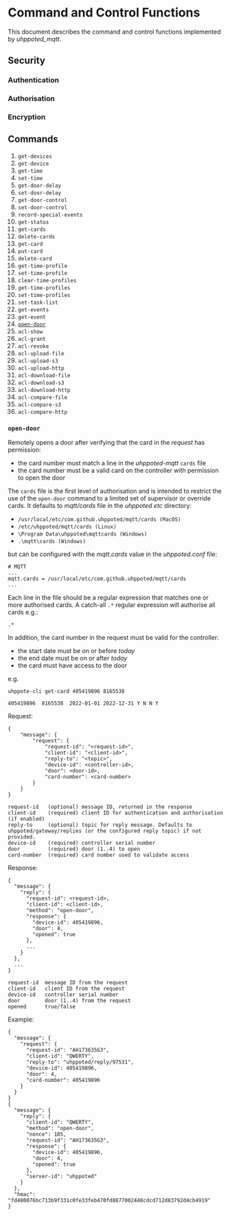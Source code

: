 # Command and Control Functions

This document describes the command and control functions implemented by _uhppoted_mqtt_.

## Security

### Authentication

### Authorisation

### Encryption

## Commands

1.  `get-devices`
2.  `get-device`
3.  `get-time`
4.  `set-time`
5.  `get-door-delay`
6.  `set-door-delay`
7.  `get-door-control`
8.  `set-door-control`
9.  `record-special-events`
10. `get-status`
11. `get-cards`
12. `delete-cards`
13. `get-card`
14. `put-card`
15. `delete-card`
16. `get-time-profile`
17. `set-time-profile`
18. `clear-time-profiles`
19. `get-time-profiles`
20. `set-time-profiles`
21. `set-task-list`
22. `get-events`
23. `get-event`
24. [`open-door`](#open_door)
25. `acl-show`
26. `acl-grant`
27. `acl-revoke`
28. `acl-upload-file`
29. `acl-upload-s3`
30. `acl-upload-http`
31. `acl-download-file`
32. `acl-download-s3`
33. `acl-download-http`
34. `acl-compare-file`
35. `acl-compare-s3`
36. `acl-compare-http`

### `open-door`

Remotely opens a door after verifying that the card in the _request_ has permission:
- the card number must match a line in the _uhppoted-mqtt_ `cards` file 
- the card number must be a valid card on the controller with permission to open the
  door

The `cards` file is the first level of authorisation and is intended to restrict the use
of the `open-door` command to a limited set of supervisor or override cards. It defaults 
to _mqtt/cards_ file in the _uhppoted_ _etc_ directory:
- `/usr/local/etc/com.github.uhppoted/mqtt/cards (MacOS)`
- `/etc/uhppoted/mqtt/cards (Linux)`
- `\Program Data\uhppoted\mqttcards (Windows)`
- `.\mqtt\cards (Windows)`

but can be configured with the _mqtt.cards_ value in the _uhppoted.conf_ file:
```
# MQTT
...
mqtt.cards = /usr/local/etc/com.github.uhppoted/mqtt/cards
...
```

Each line in the file should be a regular expression that matches one or more authorised cards. A catch-all `.*` regular expression will authorise all cards e.g.:
```
.*
```

In addition, the card number in the request must be valid for the controller:
- the start date must be on or before _today_
- the end date must be on or after _today_
- the card must have access to the door

e.g.
```
uhppote-cli get-card 405419896 8165538                                

405419896  8165538  2022-01-01 2022-12-31 Y N N Y
```
Request:
```
{
    "message": {
        "request": {
            "request-id": "<request-id>",
            "client-id": "<client-id>",
            "reply-to": "<topic>",
            "device-id": <controller-id>,
            "door": <door-id>,
            "card-number": <card-number>
        }
    }
}

request-id   (optional) message ID, returned in the response
client-id    (required) client ID for authentication and authorisation (if enabled)
reply-to     (optional) topic for reply message. Defaults to uhppoted/gateway/replies (or the configured reply topic) if not provided.
device-id    (required) controller serial number
door         (required) door (1..4) to open
card-number  (required) card number used to validate access
```

Response:
```
{
  "message": {
    "reply": {
      "request-id": <request-id>,
      "client-id": <client-id>,
      "method": "open-door",
      "response": {
        "device-id": 405419896,
        "door": 4,
        "opened": true
      },
      ...
    }
  },
  ...
}

request-id  message ID from the request
client-id   client ID from the request
device-id   controller serial number
door        door (1..4) from the request
opened      true/false
```

Example:
```
{
  "message": {
    "request": {
      "request-id": "AH173635G3",
      "client-id": "QWERTY",
      "reply-to": "uhppoted/reply/97531",
      "device-id": 405419896,
      "door": 4,
      "card-number": 405419896
    }
  }
}
{
  "message": {
    "reply": {
      "client-id": "QWERTY",
      "method": "open-door",
      "nonce": 185,
      "request-id": "AH173635G3",
      "response": {
        "device-id": 405419896,
        "door": 4,
        "opened": true
      },
      "server-id": "uhppoted"
    }
  },
  "hmac": "fd480076bc713b9f331c0fe33feb470fd8877002448cdcd712d83792d4cb4919"
}
```



